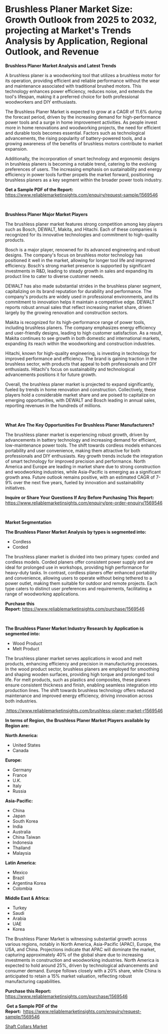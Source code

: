 <p><h1>Brushless Planer Market Size: Growth Outlook from 2025 to 2032, projecting at Market's Trends Analysis by Application, Regional Outlook, and Revenue</h1></p><p><strong>Brushless Planer Market Analysis and Latest Trends</strong></p>
<p><p>A brushless planer is a woodworking tool that utilizes a brushless motor for its operation, providing efficient and reliable performance without the wear and maintenance associated with traditional brushed motors. This technology enhances power efficiency, reduces noise, and extends the tool's lifespan, making it a preferred choice for both professional woodworkers and DIY enthusiasts.</p><p>The Brushless Planer Market is expected to grow at a CAGR of 11.6% during the forecast period, driven by the increasing demand for high-performance power tools and a surge in home improvement activities. As people invest more in home renovations and woodworking projects, the need for efficient and durable tools becomes essential. Factors such as technological advancements, the rising popularity of battery-powered tools, and a growing awareness of the benefits of brushless motors contribute to market expansion.</p><p>Additionally, the incorporation of smart technology and ergonomic designs in brushless planers is becoming a notable trend, catering to the evolving preferences of users. The increasing emphasis on sustainability and energy efficiency in power tools further propels the market forward, positioning brushless planers as a key segment within the broader power tools industry.</p></p>
<p><strong>Get a Sample PDF of the Report:&nbsp;</strong> <a href="https://www.reliablemarketinsights.com/enquiry/request-sample/1569546?utm_campaign=2182&utm_medium=2&utm_source=Github&utm_content=ia&utm_term=25032025&utm_id=brushless-planer">https://www.reliablemarketinsights.com/enquiry/request-sample/1569546</a></p>
<p>&nbsp;</p>
<p><strong>Brushless Planer Major Market Players</strong></p>
<p><p>The brushless planer market features strong competition among key players such as Bosch, DEWALT, Makita, and Hitachi. Each of these companies is recognized for its innovative technologies and commitment to high-quality products.</p><p>Bosch is a major player, renowned for its advanced engineering and robust designs. The company's focus on brushless motor technology has positioned it well in the market, allowing for longer tool life and improved efficiency. Bosch's strong market presence is supported by significant investments in R&D, leading to steady growth in sales and expanding its product line to cater to diverse customer needs.</p><p>DEWALT has also made substantial strides in the brushless planer segment, capitalizing on its brand reputation for durability and performance. The company's products are widely used in professional environments, and its commitment to innovation helps it maintain a competitive edge. DEWALT reports robust annual sales that reflect increasing market share, driven largely by the growing renovation and construction sectors.</p><p>Makita is recognized for its high-performance range of power tools, including brushless planers. The company emphasizes energy efficiency and user-friendly designs, leading to high customer satisfaction. As a result, Makita continues to see growth in both domestic and international markets, expanding its reach within the woodworking and construction industries.</p><p>Hitachi, known for high-quality engineering, is investing in technology for improved performance and efficiency. The brand is gaining traction in the brushless sector, with products that appeal to both professionals and DIY enthusiasts. Hitachi's focus on sustainability and technological advancements positions it for future growth.</p><p>Overall, the brushless planer market is projected to expand significantly, fueled by trends in home renovation and construction. Collectively, these players hold a considerable market share and are poised to capitalize on emerging opportunities, with DEWALT and Bosch leading in annual sales, reporting revenues in the hundreds of millions.</p></p>
<p>&nbsp;</p>
<p><strong>What Are The Key Opportunities For Brushless Planer Manufacturers?</strong></p>
<p><p>The brushless planer market is experiencing robust growth, driven by advancements in battery technology and increasing demand for efficient, low-maintenance power tools. The shift towards cordless models enhances portability and user convenience, making them attractive for both professionals and DIY enthusiasts. Key growth trends include the integration of smart technology for improved precision and performance. North America and Europe are leading in market share due to strong construction and woodworking industries, while Asia-Pacific is emerging as a significant growth area. Future outlook remains positive, with an estimated CAGR of 7-9% over the next five years, fueled by innovation and sustainability initiatives.</p></p>
<p><strong>Inquire or Share Your Questions If Any Before Purchasing This Report:</strong> <a href="https://www.reliablemarketinsights.com/enquiry/pre-order-enquiry/1569546?utm_campaign=2182&utm_medium=2&utm_source=Github&utm_content=ia&utm_term=25032025&utm_id=brushless-planer">https://www.reliablemarketinsights.com/enquiry/pre-order-enquiry/1569546</a></p>
<p>&nbsp;</p>
<p><strong>Market Segmentation</strong></p>
<p><strong>The Brushless Planer Market Analysis by types is segmented into:</strong></p>
<p><ul><li>Cordless</li><li>Corded</li></ul></p>
<p><p>The brushless planer market is divided into two primary types: corded and cordless models. Corded planers offer consistent power supply and are ideal for prolonged use in workshops, providing high performance for heavy-duty tasks. In contrast, cordless planers offer enhanced portability and convenience, allowing users to operate without being tethered to a power outlet, making them suitable for outdoor and remote projects. Each type caters to distinct user preferences and requirements, facilitating a range of woodworking applications.</p></p>
<p><strong>Purchase this Report:&nbsp;</strong><a href="https://www.reliablemarketinsights.com/purchase/1569546?utm_campaign=2182&utm_medium=2&utm_source=Github&utm_content=ia&utm_term=25032025&utm_id=brushless-planer">https://www.reliablemarketinsights.com/purchase/1569546</a></p>
<p>&nbsp;</p>
<p><strong>The Brushless Planer Market Industry Research by Application is segmented into:</strong></p>
<p><ul><li>Wood Product</li><li>Melt Product</li></ul></p>
<p><p>The brushless planer market serves applications in wood and melt products, enhancing efficiency and precision in manufacturing processes. In the wood product sector, brushless planers are employed for smoothing and shaping wooden surfaces, providing high torque and prolonged tool life. For melt products, such as plastics and composites, these planers ensure consistent thickness and finish, enabling seamless integration into production lines. The shift towards brushless technology offers reduced maintenance and improved energy efficiency, driving innovation across both industries.</p></p>
<p><a href="https://www.reliablemarketinsights.com/brushless-planer-market-r1569546?utm_campaign=2182&utm_medium=2&utm_source=Github&utm_content=ia&utm_term=25032025&utm_id=brushless-planer">&nbsp;https://www.reliablemarketinsights.com/brushless-planer-market-r1569546</a></p>
<p><strong>In terms of Region, the Brushless Planer Market Players available by Region are:</strong></p>
<p>
    <p> <strong> North America: </strong>
        <ul>
            <li>United States</li>
            <li>Canada</li>
        </ul>
        </p> 
    <p> <strong> Europe: </strong>
        <ul>
            <li>Germany</li>
            <li>France</li>
            <li>U.K.</li>
            <li>Italy</li>
            <li>Russia</li>
        </ul>
        </p> 
    <p> <strong> Asia-Pacific: </strong>
        <ul>
            <li>China</li>
            <li>Japan</li>
            <li>South Korea</li>
            <li>India</li>
            <li>Australia</li>
            <li>China Taiwan</li>
            <li>Indonesia</li>
            <li>Thailand</li>
            <li>Malaysia</li>
        </ul>
        </p> 
    <p> <strong> Latin America: </strong>
        <ul>
            <li>Mexico</li>
            <li>Brazil</li>
            <li>Argentina Korea</li>
            <li>Colombia</li>
        </ul>
        </p> 
    <p> <strong> Middle East & Africa: </strong>
        <ul>
            <li>Turkey</li>
            <li>Saudi</li>
            <li>Arabia</li>
            <li>UAE</li>
            <li>Korea</li>
        </ul>
    </p>
    </p>
<p><p>The Brushless Planer Market is witnessing substantial growth across various regions, notably in North America, Asia-Pacific (APAC), Europe, the USA, and China. Projections indicate that APAC will dominate the market, capturing approximately 40% of the global share due to increasing investments in construction and woodworking industries. North America is expected to hold around 25%, driven by technological advancements and consumer demand. Europe follows closely with a 20% share, while China is anticipated to retain a 15% market valuation, reflecting robust manufacturing capabilities.</p></p>
<p><strong>Purchase this Report: </strong><a href="https://www.reliablemarketinsights.com/purchase/1569546?utm_campaign=2182&utm_medium=2&utm_source=Github&utm_content=ia&utm_term=25032025&utm_id=brushless-planer">https://www.reliablemarketinsights.com/purchase/1569546</a></p>
<p>&nbsp;<strong>Get a Sample PDF of the Report:&nbsp;&nbsp;</strong><a href="https://www.reliablemarketinsights.com/enquiry/request-sample/1569546?utm_campaign=2182&utm_medium=2&utm_source=Github&utm_content=ia&utm_term=25032025&utm_id=brushless-planer">https://www.reliablemarketinsights.com/enquiry/request-sample/1569546</a></p>
<p><strong></strong></p>
<p><p><a href="https://github.com/krookplier6h/Market-Research-Report-List-1/blob/main/shaft-collars-market.md?utm_campaign=2182&utm_medium=2&utm_source=Github&utm_content=ia&utm_term=25032025&utm_id=brushless-planer">Shaft Collars Market</a></p></p>